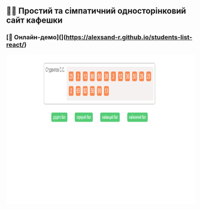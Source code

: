 ## 👩‍⚖️ Простий та сімпатичний односторінковий сайт кафешки 
### [🔗 Онлайн-демо](](https://alexsand-r.github.io/students-list-react/)
<p align="center">
  <img src="img/45.png" alt="Image 1" width="800" height="400">
</p>

